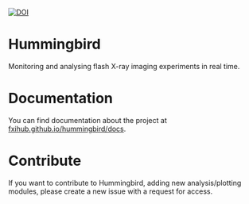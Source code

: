 [![DOI](https://zenodo.org/badge/doi/10.5281/zenodo.45460.svg)](http://dx.doi.org/10.5281/zenodo.45460)
# Hummingbird

Monitoring and analysing flash X-ray imaging experiments in real time. 

# Documentation

You can find documentation about the project at [fxihub.github.io/hummingbird/docs](http://fxihub.github.io/hummingbird/docs).

# Contribute

If you want to contribute to Hummingbird, adding new analysis/plotting modules, please create a new issue with a request for access.

